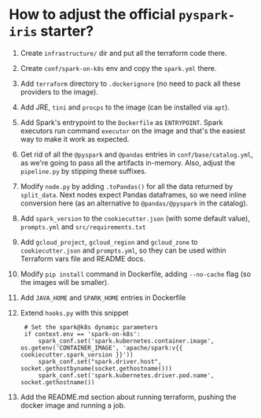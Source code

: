 # How to adjust the official `pyspark-iris` starter?

1. Create `infrastructure/` dir and put all the terraform code there.
1. Create `conf/spark-on-k8s` env and copy the `spark.yml` there.
1. Add `terraform` directory to `.dockerignore` (no need to pack all these providers to the image).
1. Add JRE, `tini` and `procps` to the image (can be installed via `apt`).
1. Add Spark's entrypoint to the `Dockerfile` as `ENTRYPOINT`. Spark executors run command `executor` on the image and that's the easiest way to make it work as expected.
1. Get rid of all the `@pyspark` and `@pandas` entries in `conf/base/catalog.yml`, as we're going to pass all the artifacts in-memory. Also, adjust the `pipeline.py` by stipping these suffixes.
1. Modify `node.py` by adding `.toPandas()` for all the data returned by `split_data`. Next nodes expect Pandas dataframes, so we need inline conversion here (as an alternative to `@pandas/@pyspark` in the catalog).
1. Add `spark_version` to the `cookiecutter.json` (with some default value), `prompts.yml` and `src/requirements.txt`
1. Add `gcloud_project`, `gcloud_region` and `gcloud_zone` to `cookiecutter.json` and `prompts.yml`, so they can be used within Terraform vars file and README docs.
1. Modify `pip install` command in Dockerfile, adding `--no-cache` flag (so the images will be smaller).
1. Add `JAVA_HOME` and `SPARK_HOME` entries in Dockerfile
1. Extend `hooks.py` with this snippet

        # Set the spark@k8s dynamic parameters
        if context.env == 'spark-on-k8s':
            spark_conf.set('spark.kubernetes.container.image', os.getenv('CONTAINER_IMAGE', 'apache/spark:v{{ cookiecutter.spark_version }}'))
            spark_conf.set("spark.driver.host", socket.gethostbyname(socket.gethostname()))
            spark_conf.set('spark.kubernetes.driver.pod.name', socket.gethostname())

1. Add the README.md section about running terraform, pushing the docker image and running a job.
